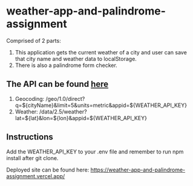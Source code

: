 # weather-app-and-palindrome-assignment
Comprised of 2 parts:
1. This application gets the current weather of a city and user can save that city name and weather data to localStorage. 
2. There is also a palindrome form checker.

## The API can be found [here](https://openweathermap.org)

1. Geocoding: /geo/1.0/direct?q=${cityName}&limit=5&units=metric&appid=${WEATHER_API_KEY}
2. Weather: /data/2.5/weather?lat=${lat}&lon=${lon}&appid=${WEATHER_API_KEY}

## Instructions
Add the WEATHER_API_KEY to your .env file and remember to run npm install after git clone.

Deployed site can be found here: https://weather-app-and-palindrome-assignment.vercel.app/
